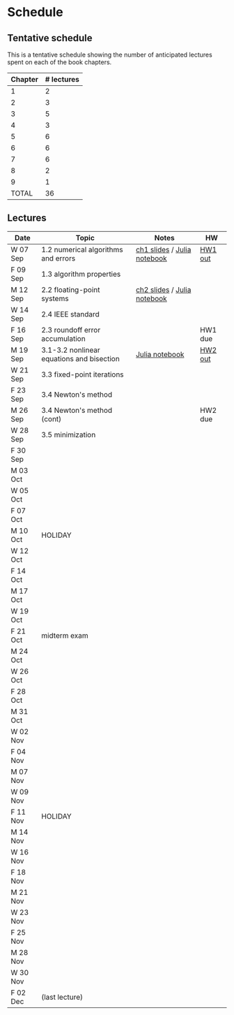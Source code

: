 # Schedule

## Tentative schedule

This is a tentative schedule showing the number of anticipated lectures spent on each of the book chapters.

| Chapter | # lectures |
| ------- | ---------- |
| 1       | 2          |
| 2       | 3          |
| 3       | 5          |
| 4       | 3          |
| 5       | 6          |
| 6       | 6          |
| 7       | 6          |
| 8       | 2          |
| 9       | 1          |
| TOTAL | 36 |

## Lectures

| Date     | Topic        | Notes | HW |
| ---------| ------------ | ----- | -- |
| W 07 Sep | 1.2 numerical algorithms and errors | [ch1 slides](https://piazza.com/class_profile/get_resource/issheoft1kq48i/istkkmzqczn7o2) / [Julia notebook](https://nbviewer.jupyter.org/url/www.cs.ubc.ca/~mpf/cpsc302-T12016/notebooks/Chapter01.ipynb) | [HW1 out](https://piazza.com/class_profile/get_resource/issheoft1kq48i/istjs0m4yq62vv)| 
| F 09 Sep | 1.3 algorithm properties    |       ||
| M 12 Sep | 2.2 floating-point systems | [ch2 slides](https://piazza.com/class_profile/get_resource/issheoft1kq48i/it0fthmz2e945h) / [Julia notebook](https://nbviewer.jupyter.org/url/www.cs.ubc.ca/~mpf/cpsc302-T12016/notebooks/Chapter02.ipynb)||
| W 14 Sep | 2.4 IEEE standard | ||
| F 16 Sep | 2.3 roundoff error accumulation | | HW1 due |
| M 19 Sep | 3.1-3.2 nonlinear equations and bisection | [Julia notebook](https://nbviewer.jupyter.org/url/www.cs.ubc.ca/~mpf/cpsc302-T12016/notebooks/Chapter03.ipynb)|[HW2 out](http://www.piazza.com/class_profile/get_resource/issheoft1kq48i/itaqfkhivr05v5) |
| W 21 Sep | 3.3 fixed-point iterations | ||
| F 23 Sep | 3.4 Newton's method | ||
| M 26 Sep | 3.4 Newton's method (cont) | |HW2 due|
| W 28 Sep | 3.5 minimization | ||
| F 30 Sep |  | ||
| M 03 Oct |  | ||
| W 05 Oct |  | ||
| F 07 Oct |  | ||
| M 10 Oct | HOLIDAY | ||
| W 12 Oct |  | ||
| F 14 Oct |  | ||
| M 17 Oct |  | ||
| W 19 Oct |  | ||
| F 21 Oct | midterm exam | ||
| M 24 Oct |  | ||
| W 26 Oct |  | ||
| F 28 Oct |  | ||
| M 31 Oct |  | ||
| W 02 Nov |  | ||
| F 04 Nov |  | ||
| M 07 Nov |  | ||
| W 09 Nov |  | ||
| F 11 Nov | HOLIDAY | ||
| M 14 Nov |  | ||
| W 16 Nov |  | ||
| F 18 Nov |  | ||
| M 21 Nov |  | ||
| W 23 Nov |  | ||
| F 25 Nov |  | ||
| M 28 Nov |  | ||
| W 30 Nov |  | ||
| F 02 Dec | (last lecture) | ||

